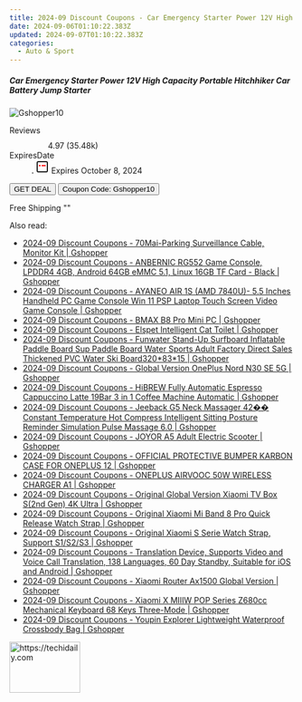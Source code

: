 ```yaml
---
title: 2024-09 Discount Coupons - Car Emergency Starter Power 12V High Capacity Portable Hitchhiker Car Battery Jump Starter | Gshopper
date: 2024-09-06T01:10:22.383Z
updated: 2024-09-07T01:10:22.383Z
categories:
  - Auto & Sport
---
```



<div class="max-w-4xl mx-auto grid grid-cols-1 lg:max-w-5xl lg:gap-x-20 lg:grid-cols-2">
  <div class="relative p-3 col-start-1 row-start-1 flex flex-col-reverse rounded-lg bg-gradient-to-t from-black/75 via-black/0 sm:bg-none sm:row-start-2 sm:p-0 lg:row-start-1">
    <h5 class="mt-1 text-lg font-semibold text-white sm:text-slate-900 md:text-2xl dark:sm:text-white">Car Emergency Starter Power 12V High Capacity Portable Hitchhiker Car Battery Jump Starter</h5>
  </div>
  
  <div class="col-start-1 col-end-3 row-start-1 grid gap-4 sm:mb-6 sm:grid-cols-4 lg:col-start-2 lg:row-span-6 lg:row-end-6 lg:mb-0 lg:gap-6">
      <img src="&quot;&quot;" onClick="javascript:window.open(decodeURIComponent('%22https%3A%2F%2Fwww.shareasale.com%2Fu.cfm%3Fd%3D1118539%26m%3D97331%26u%3D4338022%22'), '_blank');void(0);" alt="Gshopper10" class="h-60 w-full rounded-lg object-cover sm:col-span-2 sm:h-52 lg:col-span-full" loading="lazy" />
    
  </div>
  <dl class="row-start-2 mt-4 flex items-center text-xs font-medium sm:row-start-3 sm:mt-1 md:mt-2.5 lg:row-start-2">
    <dt class="sr-only">Reviews</dt>
    <dd class="flex items-center text-indigo-600 dark:text-indigo-400">
      <svg width="24" height="24" fill="none" aria-hidden="true" class="mr-1 stroke-current dark:stroke-indigo-500">
        <path d="m12 5 2 5h5l-4 4 2.103 5L12 16l-5.103 3L9 14l-4-4h5l2-5Z" stroke-width="2" stroke-linecap="round" stroke-linejoin="round" />
      </svg>
      <span>4.97 <span class="font-normal text-slate-400">(35.48k)</span></span>
    </dd>
    <dt class="sr-only">ExpiresDate</dt>
    <dd class="flex items-center">
      <svg width="2" height="2" aria-hidden="true" fill="currentColor" class="mx-3 text-slate-300">
        <circle cx="1" cy="1" r="1" />
      </svg>
      <svg width="24" height="24" viewBox="0 0 24 24" fill="none" stroke="currentColor" stroke-width="2">
        <rect x="3" y="3" width="18" height="18" rx="2" fill="#fff" />
        <path d="M6 10L18 10" stroke="red" stroke-width="2" fill="none" />
        <path d="M10 6L10 18" stroke="#fff" stroke-width="2" fill="none" />
      </svg>
      Expires October 8, 2024    </dd>
  </dl>
  <div class="col-start-1 row-start-3 mt-4 self-center sm:col-start-2 sm:row-span-2 sm:row-start-2 sm:mt-0 lg:col-start-1 lg:row-start-3 lg:row-end-4 lg:mt-6">
    <button type="button" onClick="javascript:window.open(decodeURIComponent('%22https%3A%2F%2Fwww.shareasale.com%2Fu.cfm%3Fd%3D1118539%26m%3D97331%26u%3D4338022%22'), '_blank');void(0);" class="rounded-lg bg-red-600 px-3 py-2 text-sm font-medium leading-6 text-white">GET DEAL</button>
    <button type="button" onClick="javascript:window.open(decodeURIComponent('%22https%3A%2F%2Fwww.shareasale.com%2Fu.cfm%3Fd%3D1118539%26m%3D97331%26u%3D4338022%22'), '_blank');void(0);" class="border-dashed border-2 border-indigo-600 bg-green-100 text-sm leading-6 font-medium py-2 px-3 rounded-lg">Coupon Code: Gshopper10</button>
  </div>
  <p class="col-start-1 mt-4 text-sm leading-6 sm:col-span-2 lg:col-span-1 lg:row-start-4 lg:mt-6 dark:text-slate-400">
    Free Shipping 
""  </p>
</div>
<span class="atpl-alsoreadstyle">Also read:</span>
<div><ul>
<li><a href="https://coupons.techidaily.com/coupon-1118316-share-97331-sale/"><u>2024-09 Discount Coupons - 70Mai-Parking Surveillance Cable, Monitor Kit | Gshopper</u></a></li>
<li><a href="https://coupons.techidaily.com/coupon-1118300-share-97331-sale/"><u>2024-09 Discount Coupons - ANBERNIC RG552 Game Console, LPDDR4 4GB, Android 64GB eMMC 5.1, Linux 16GB TF Card - Black | Gshopper</u></a></li>
<li><a href="https://coupons.techidaily.com/coupon-1118318-share-97331-sale/"><u>2024-09 Discount Coupons - AYANEO AIR 1S (AMD 7840U)- 5.5 Inches Handheld PC Game Console Win 11 PSP Laptop Touch Screen Video Game Console | Gshopper</u></a></li>
<li><a href="https://coupons.techidaily.com/coupon-1118304-share-97331-sale/"><u>2024-09 Discount Coupons - BMAX B8 Pro Mini PC | Gshopper</u></a></li>
<li><a href="https://coupons.techidaily.com/coupon-1118312-share-97331-sale/"><u>2024-09 Discount Coupons - Elspet Intelligent Cat Toilet | Gshopper</u></a></li>
<li><a href="https://coupons.techidaily.com/coupon-1118303-share-97331-sale/"><u>2024-09 Discount Coupons - Funwater Stand-Up Surfboard Inflatable Paddle Board Sup Paddle Board Water Sports Adult Factory Direct Sales Thickened PVC Water Ski Board320*83*15 | Gshopper</u></a></li>
<li><a href="https://coupons.techidaily.com/coupon-1118308-share-97331-sale/"><u>2024-09 Discount Coupons - Global Version OnePlus Nord N30 SE 5G | Gshopper</u></a></li>
<li><a href="https://coupons.techidaily.com/coupon-1118305-share-97331-sale/"><u>2024-09 Discount Coupons - HiBREW Fully Automatic Espresso Cappuccino Latte 19Bar 3 in 1 Coffee Machine Automatic | Gshopper</u></a></li>
<li><a href="https://coupons.techidaily.com/coupon-1118307-share-97331-sale/"><u>2024-09 Discount Coupons - Jeeback G5 Neck Massager 42�� Constant Temperature Hot Compress Intelligent Sitting Posture Reminder Simulation Pulse Massage 6.0 | Gshopper</u></a></li>
<li><a href="https://coupons.techidaily.com/coupon-1118310-share-97331-sale/"><u>2024-09 Discount Coupons - JOYOR A5 Adult Electric Scooter | Gshopper</u></a></li>
<li><a href="https://coupons.techidaily.com/coupon-1118309-share-97331-sale/"><u>2024-09 Discount Coupons - OFFICIAL PROTECTIVE BUMPER KARBON CASE FOR ONEPLUS 12 | Gshopper</u></a></li>
<li><a href="https://coupons.techidaily.com/coupon-1118317-share-97331-sale/"><u>2024-09 Discount Coupons - ONEPLUS AIRVOOC 50W WIRELESS CHARGER A1 | Gshopper</u></a></li>
<li><a href="https://coupons.techidaily.com/coupon-1118302-share-97331-sale/"><u>2024-09 Discount Coupons - Original Global Version Xiaomi TV Box S(2nd Gen) 4K Ultra | Gshopper</u></a></li>
<li><a href="https://coupons.techidaily.com/coupon-1118313-share-97331-sale/"><u>2024-09 Discount Coupons - Original Xiaomi Mi Band 8 Pro Quick Release Watch Strap | Gshopper</u></a></li>
<li><a href="https://coupons.techidaily.com/coupon-1118306-share-97331-sale/"><u>2024-09 Discount Coupons - Original Xiaomi S Serie Watch Strap, Support S1/S2/S3 | Gshopper</u></a></li>
<li><a href="https://coupons.techidaily.com/coupon-1118311-share-97331-sale/"><u>2024-09 Discount Coupons - Translation Device, Supports Video and Voice Call Translation, 138 Languages, 60 Day Standby, Suitable for iOS and Android | Gshopper</u></a></li>
<li><a href="https://coupons.techidaily.com/coupon-1118314-share-97331-sale/"><u>2024-09 Discount Coupons - Xiaomi Router Ax1500 Global Version | Gshopper</u></a></li>
<li><a href="https://coupons.techidaily.com/coupon-1118301-share-97331-sale/"><u>2024-09 Discount Coupons - Xiaomi X MIIIW POP Series Z680cc Mechanical Keyboard 68 Keys Three-Mode | Gshopper</u></a></li>
<li><a href="https://coupons.techidaily.com/coupon-1118315-share-97331-sale/"><u>2024-09 Discount Coupons - Youpin Explorer Lightweight Waterproof Crossbody Bag | Gshopper</u></a></li>
</ul></div>

<ins class="adsbygoogle"
      style="display:block"
      data-ad-client="ca-pub-7571918770474297"
      data-ad-slot="8358498916"
      data-ad-format="auto"
      data-full-width-responsive="true"></ins>
<!-- affiliate ads begin -->
<a href="https://aligracehair.sjv.io/c/5597632/2135365/19272" target="_top" id="2135365">
  <img src="//a.impactradius-go.com/display-ad/19272-2135365" border="0" alt="https://techidaily.com" width="125" height="90"/>
</a>
<img height="0" width="0" src="https://aligracehair.sjv.io/i/5597632/2135365/19272" style="position:absolute;visibility:hidden;" border="0" />
<!-- affiliate ads end -->